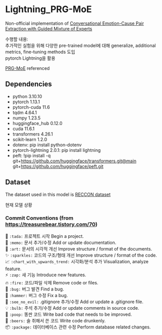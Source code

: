 # Lightning_PRG-MoE

Non-official implementation of [Conversational Emotion-Cause Pair Extraction with Guided Mixture of Experts](https://github.com/jdjin3000/PRG-MoE)

수행할 내용: <br>
추가적인 실험을 위해 다양한 pre-trained model에 대해 generalize, additional metrics, fine-tuning methods 도입 <br>
pytorch Lightning을 활용<br> 

[PRG-MoE](https://github.com/jdjin3000/PRG-MoE) referenced

## Dependencies
- python 3.10.10<br>
- pytorch 1.13.1<br>
- pytorch-cuda 11.6<br>
- tqdm 4.64.1<br>
- numpy 1.23.5<br>
- huggingface_hub 0.12.0<br>
- cuda 11.6.1<br>
- transformers 4.26.1<br>
- scikit-learn 1.2.0<br>
- dotenv: pip install python-dotenv<br>
- pytorch-lightning 2.0.1: pip install lightning<br> 
- peft: !pip install -q git+https://github.com/huggingface/transformers.git@main git+https://github.com/huggingface/peft.git

## Dataset
The dataset used in this model is [RECCON dataset](https://github.com/declare-lab/RECCON)


현재 모델 상황




### Commit Conventions (from https://treasurebear.tistory.com/70)
🎉	`:tada:`	프로젝트 시작	Begin a project.<br>
📝	`:memo:`	문서 추가/수정	Add or update documentation.<br>
🎨	`:art:`	문서의 시각적 개선	Improve structure / format of the documents.<br>
✨	`:sparkles:`	코드의 구조/형태 개선	Improve structure / format of the code.<br>
📈	`:chart_with_upwards_trend:`	시각화/분석 추가	Visualization, analyze feature.<br>
⚡️	`:zap:`	새 기능	Introduce new features.<br>
🔥	`:fire:`	코드/파일 삭제	Remove code or files.<br>
🐛	`:bug:`	버그 발견 Find a bug.<br>
🔨	`:hammer:`	버그 수정 Fix a bug.<br>
🙈	`:see_no_evil:`	.gitignore 추가/수정	Add or update a .gitignore file.<br>
💡	`:bulb:`	주석 추가/수정	Add or update comments in source code.<br>
💩	`:poop:`	똥싼 코드	Write bad code that needs to be improved.<br>
🍻	`:beers:`	술 취해서 쓴 코드	Write code drunkenly.<br>
📦	`:package:`	데이터베이스 관련 수정	Perform database related changes.<br>